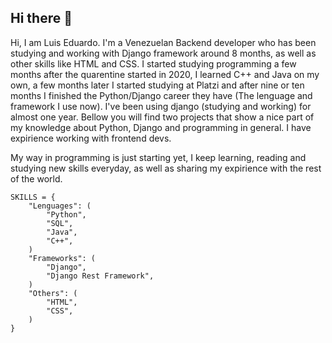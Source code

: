 ## Hi there 👋

Hi, I am Luis Eduardo. I'm a Venezuelan Backend developer who has been studying and working with Django framework around 8 months, as well as other skills like HTML and CSS. I started studying programming a few months after the quarentine started in 2020, I learned C++ and Java on my own, a few months later I started studying at Platzi and after nine or ten months I finished the Python/Django career they have (The lenguage and framework I use now). I've been using django (studying and working) for almost one year. Bellow you will find two projects that show a nice part of my knowledge about Python, Django and programming in general. I have expirience working with frontend devs.

My way in programming is just starting yet, I keep learning, reading and studying new skills everyday, as well as sharing my expirience with the rest of the world.

    SKILLS = {
    	"Lenguages": (
    		"Python",
            "SQL",
    		"Java",
    		"C++",
    	)
    	"Frameworks": (
    		"Django",
    		"Django Rest Framework",
    	)
    	"Others": (
    		"HTML",
    		"CSS",
    	)
    }
